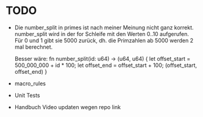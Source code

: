 # TODO

- Die number_split in primes ist nach meiner Meinung nicht ganz korrekt.
    number_split wird in der for Schleife mit den Werten 0..10 aufgerufen.
    Für 0 und 1 gibt sie 5000 zurück, dh. die Primzahlen ab 5000 werden 2 mal berechnet.

    Besser wäre:
    fn number_split(id: u64) -> (u64, u64) {
    let offset_start = 500_000_000 + id * 100;
    let offset_end = offset_start + 100;
    (offset_start, offset_end)
    }
- macro_rules
- Unit Tests
- Handbuch Video updaten wegen repo link
